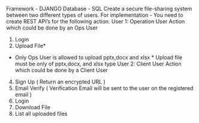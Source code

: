 Framework - DJANGO
Database - SQL
Create a secure file-sharing system between two different types of users. For
implementation -
You need to create REST API’s for the following action.
User 1: Operation User
Action which could be done by an Ops User
1. Login
2. Upload File*
* Only Ops User is allowed to upload pptx,docx and xlsx *
Upload file must be only of pptx,docx, and xlsx type
User 2: Client User
Action which could be done by a Client User
4. Sign Up ( Return an encrypted URL )
3. Email Verify ( Verification Email will be sent to the user on the registered
email )
5. Login
6. Download File
7. List all uploaded files

